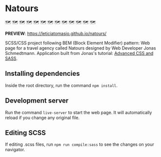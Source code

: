 # Natours

:world_map:	:world_map:	:world_map:	:world_map:	:world_map:	:world_map:	:world_map:	:world_map:	:world_map:	:world_map:	:world_map:	:world_map:	:world_map:

**PREVIEW**: https://leticiatomasio.github.io/natours/

SCSS/CSS project following BEM (Block Element Modifier) pattern: Web page for a travel agency called Natours designed by Web Developer Jonas Schmedtmann. Application built from Jonas's tutorial: [Advanced CSS and SASS](https://www.udemy.com/course/advanced-css-and-sass/).

## Installing dependencies

Inside the root directory, run the command `npm install`.

## Development server

Run the command `live-server` to start the web page. It will automatically reload if you change any original file.

## Editing SCSS

If editing .scss files, run `npm run compile:sass` to see the changes on your navigator.


